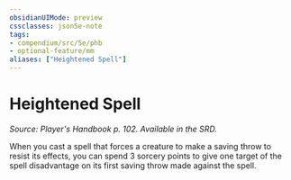 ```yaml
---
obsidianUIMode: preview
cssclasses: json5e-note
tags:
- compendium/src/5e/phb
- optional-feature/mm
aliases: ["Heightened Spell"]
---
```

# Heightened Spell
*Source: Player's Handbook p. 102. Available in the SRD.* 

When you cast a spell that forces a creature to make a saving throw to resist its effects, you can spend 3 sorcery points to give one target of the spell disadvantage on its first saving throw made against the spell.
